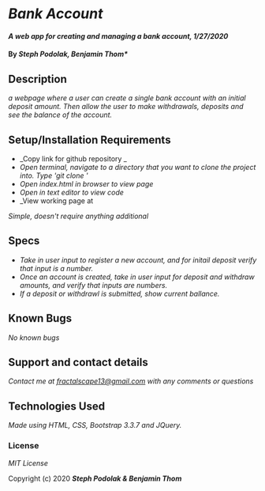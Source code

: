 # _Bank Account_

#### _A web app for creating and managing a bank account, 1/27/2020_

#### By _*Steph Podolak, Benjamin Thom**_

## Description

_a webpage where a user can create a single bank account with an initial deposit amount. Then allow the user to make withdrawals, deposits and see the balance of the account._

## Setup/Installation Requirements

* _Copy link for github repository _
* _Open terminal, navigate to a directory that you want to clone the project into.  Type 'git clone '_
* _Open index.html in browser to view page_
* _Open in text editor to view code_
* _View working page at 

_Simple, doesn't require anything additional_

## Specs

* _Take in user input to register a new account, and for initail deposit verify that input is a number._
* _Once an account is created, take in user input for deposit and withdraw amounts, and verify that inputs are numbers._
* _If a deposit or withdrawl is submitted, show current ballance._

## Known Bugs

_No known bugs_

## Support and contact details

_Contact me at fractalscape13@gmail.com with any comments or questions_

## Technologies Used

_Made using HTML, CSS, Bootstrap 3.3.7 and JQuery._

### License

*MIT License*

Copyright (c) 2020 **_Steph Podolak & Benjamin Thom_**
